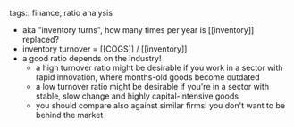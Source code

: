 tags:: finance, ratio analysis

- aka "inventory turns", how many times per year is [[inventory]] replaced?
- inventory turnover = [[COGS]] / [[inventory]]
- a good ratio depends on the industry!
	- a high turnover ratio might be desirable if you work in a sector with rapid innovation, where months-old goods become outdated
	- a low turnover ratio might be desirable if you're in a sector with stable, slow change and highly capital-intensive goods
	- you should compare also against similar firms! you don't want to be behind the market